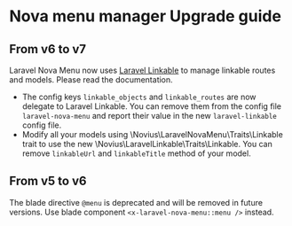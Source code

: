 # Nova menu manager Upgrade guide

## From v6 to v7

Laravel Nova Menu now uses [Laravel Linkable](https://github.com/novius/laravel-linkable) to manage linkable routes and models. Please read the documentation.

* The config keys `linkable_objects` and `linkable_routes` are now delegate to Laravel Linkable. You can remove them from the config file `laravel-nova-menu` and report their value in the new `laravel-linkable` config file.
* Modify all your models using \Novius\LaravelNovaMenu\Traits\Linkable trait to use the new \Novius\LaravelLinkable\Traits\Linkable. You can remove `linkableUrl` and `linkableTitle` method of your model.

## From v5 to v6

The blade directive `@menu` is deprecated and will be removed in future versions. Use blade component `<x-laravel-nova-menu::menu />` instead.  
